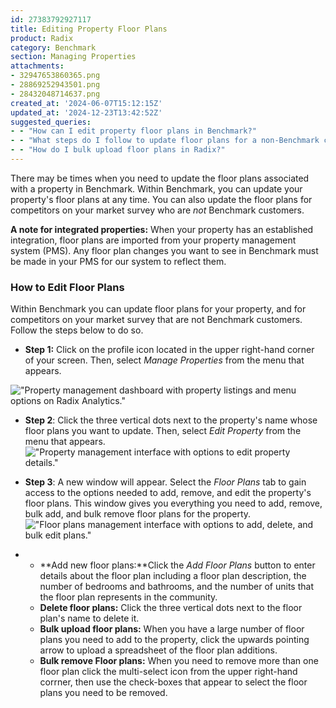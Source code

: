 ```yaml
---
id: 27383792927117
title: Editing Property Floor Plans
product: Radix
category: Benchmark
section: Managing Properties
attachments:
- 32947653860365.png
- 28869252943501.png
- 28432048714637.png
created_at: '2024-06-07T15:12:15Z'
updated_at: '2024-12-23T13:42:52Z'
suggested_queries:
- - "How can I edit property floor plans in Benchmark?"
- - "What steps do I follow to update floor plans for a non-Benchmark competitor?"
- - "How do I bulk upload floor plans in Radix?"
---
```

There may be times when you need to update the floor plans associated with a property in Benchmark. Within Benchmark, you can update your property's floor plans at any time. You can also update the floor plans for competitors on your market survey who are *not* Benchmark customers.

**A note for integrated properties:** When your property has an established integration, floor plans are imported from your property management system (PMS). Any floor plan changes you want to see in Benchmark must be made in your PMS for our system to reflect them.

### How to Edit Floor Plans

Within Benchmark you can update floor plans for your property, and for competitors on your market survey that are not Benchmark customers. Follow the steps below to do so.

* **Step 1:** Click on the profile icon located in the upper right-hand corner of your screen. Then, select *Manage Properties* from the menu that appears.

!["Property management dashboard with property listings and menu options on Radix Analytics."](attachments/32947653860365.png)

* **Step 2**: Click the three vertical dots next to the property's name whose floor plans you want to update. Then, select *Edit Property* from the menu that appears.!["Property management interface with options to edit property details."](attachments/28869252943501.png)

* **Step 3**: A new window will appear. Select the *Floor Plans* tab to gain access to the options needed to add, remove, and edit the property's floor plans. This window gives you everything you need to add, remove, bulk add, and bulk remove floor plans for the property. !["Floor plans management interface with options to add, delete, and bulk edit plans."](attachments/28432048714637.png)

* + **Add new floor plans:**Click the *Add Floor Plans* button to enter details about the floor plan including a floor plan description, the number of bedrooms and bathrooms, and the number of units that the floor plan represents in the community.
  + **Delete floor plans:** Click the three vertical dots next to the floor plan's name to delete it.
  + **Bulk upload floor plans:** When you have a large number of floor plans you need to add to the property, click the upwards pointing arrow to upload a spreadsheet of the floor plan additions.
  + **Bulk remove Floor plans:** When you need to remove more than one floor plan click the multi-select icon from the upper right-hand corrner, then use the check-boxes that appear to select the floor plans you need to be removed.